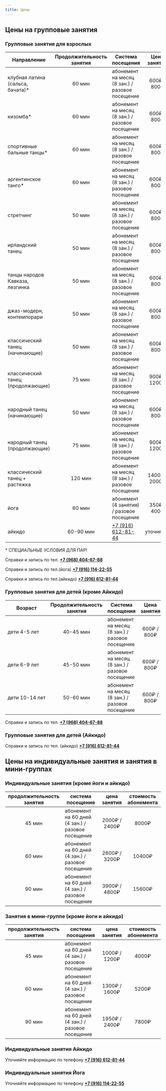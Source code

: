 ```yaml
---
title: Цены
---
```


## Цены на групповые занятия

### Групповые занятия для взрослых

| Направление                       | Продолжительность занятия | Система посещения                               | Цена занятия  | Стоимость абонемента |
| --------------------------------- | :-----------------------: | ----------------------------------------------- | :-----------: | :------------------: |
| клубная латина (сальса, бачата)\* |          60 мин           | абонемент на месяц (8 зан.) / разовое посещение |  600₽ / 800₽  |        4800₽         |
| кизомба\*                         |          60 мин           | абонемент на месяц (8 зан.) / разовое посещение |  600₽ / 800₽  |        4800₽         |
| спортивные бальные танцы\*        |          60 мин           | абонемент на месяц (8 зан.) / разовое посещение |  600₽ / 800₽  |        4800₽         |
| аргентинское танго\*              |          60 мин           | абонемент на месяц (8 зан.) / разовое посещение |  600₽ / 800₽  |        4800₽         |
| стретчинг                         |          50 мин           | абонемент на месяц (8 зан.) / разовое посещение |  600₽ / 800₽  |        4800₽         |
| ирландский танец                  |          50 мин           | абонемент на месяц (8 зан.) / разовое посещение |  600₽ / 800₽  |        4800₽         |
| танцы народов Кавказа, лезгинка   |          50 мин           | абонемент на месяц (8 зан.) / разовое посещение |  600₽ / 800₽  |        4800₽         |
| джаз-модерн, контемпорари         |          50 мин           | абонемент на месяц (8 зан.) / разовое посещение |  600₽ / 800₽  |        4800₽         |
| классический танец (начинающие)   |          50 мин           | абонемент на месяц (8 зан.) / разовое посещение |  600₽ / 800₽  |        4800₽         |
| классический танец (продолжающие) |          75 мин           | абонемент на месяц (8 зан.) / разовое посещение | 900₽ / 1200₽  |        7200₽         |
| народный танец (начинающие)       |          50 мин           | абонемент на месяц (8 зан.) / разовое посещение |  600₽ / 800₽  |        4800₽         |
| народный танец (продолжающие)     |          75 мин           | абонемент на месяц (8 зан.) / разовое посещение | 900₽ / 1200₽  |        7200₽         |
| классический танец + растяжка     |          120 мин          | абонемент на месяц (8 зан.) / разовое посещение | 1400₽ / 2000₽ |        11200₽        |
| йога                              |          60 мин           | абонемент (4 занятия) / разовое посещение       |  350₽ / 400₽  |        1500₽         |
| айкидо                            |         60-90 мин         | [+7 (916) 612-81-44](tel://+79166128144)        |   уточняйте   |      уточняйте       |

\* СПЕЦИАЛЬНЫЕ УСЛОВИЯ ДЛЯ ПАР!

Cправки и запись по тел. **[+7 (968) 404-67-88](tel://+79684046788)**

Cправки и запись по тел.(йога) **[+7 (916) 114-22-55](tel://+79161142255)**

Cправки и запись по тел.(айкидо) **[+7 (916) 612-81-44](tel://+79166128144)**

### Групповые занятия для детей (кроме Айкидо)

| Возраст               | Продолжительность занятия | Система посещения                               | Цена занятия | Стоимость абонемента |
| --------------------- | :-----------------------: | ----------------------------------------------- | :----------: | :------------------: |
| <nobr> дети 4-5 лет   |         40-45 мин         | абонемент на месяц (8 зан.) / разовое посещение | 600₽ / 800₽  |        4800₽         |
| <nobr> дети 6-9 лет   |         45-50 мин         | абонемент на месяц (8 зан.) / разовое посещение | 600₽ / 800₽  |        4800₽         |
| <nobr> дети 10-14 лет |         50-60 мин         | абонемент на месяц (8 зан.) / разовое посещение | 600₽ / 800₽  |        4800₽         |

Cправки и запись по тел. **[+7 (968) 404-67-88](tel://+79684046788)**

### Групповые занятия для детей (Айкидо)

Справки и запись по тел. (айкидо) **[+7 (916) 612-81-44](tel://+79166128144)**

## Цены на индивидуальные занятия и занятия в мини-группах

### Индивидуальные занятия (кроме йоги и айкидо)

| продолжительность занятия | система посещения                                 | цена занятия  | стоимость абонемента |
| :-----------------------: | ------------------------------------------------- | :-----------: | :------------------: |
|          45 мин           | абонемент на 60 дней (4 зан.) / разовое посещение | 2000₽ / 2400₽ |        8000₽         |
|          60 мин           | абонемент на 60 дней (4 зан.) / разовое посещение | 2600₽ / 3200₽ |        10400₽        |
|          90 мин           | абонемент на 60 дней (4 зан.) / разовое посещение | 3900₽ / 4800₽ |        15600₽        |

### Занятия в мини-группе (кроме йоги и айкидо)

| продолжительность занятия | система посещения                                 | цена занятия  | стоимость абонемента |
| :-----------------------: | ------------------------------------------------- | :-----------: | :------------------: |
|          45 мин           | абонемент на 60 дней (4 зан.) / разовое посещение | 1000₽ / 1200₽ |        4000₽         |
|          60 мин           | абонемент на 60 дней (4 зан.) / разовое посещение | 1300₽ / 1600₽ |        5200₽         |
|          90 мин           | абонемент на 60 дней (4 зан.) / разовое посещение | 1950₽ / 2400₽ |        7800₽         |

### Индивидуальные занятия Айкидо

Уточняйте информацию по телефону
**[+7 (916) 612-81-44](tel://+79166128144)**

### Индивидуальные занятия Йога

Уточняйте информацию по телефону
**[+7 (916) 114-22-55](tel://+79161142255)**
